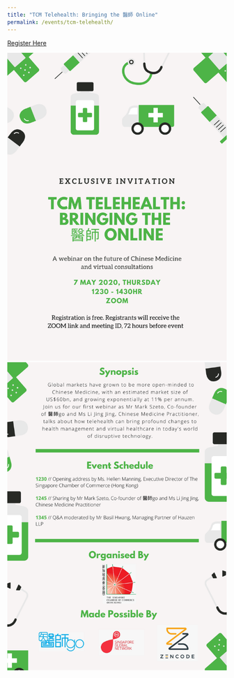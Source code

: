 ```yaml
---
title: "TCM Telehealth: Bringing the 醫師 Online"
permalink: /events/tcm-telehealth/
---
```


[Register Here](https://go.gov.sg/tcm)

![Image](/images/events/2020/tcm-telehealth1.png)
![Image](/images/events/2020/tcm-telehealth2.png)
